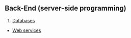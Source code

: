 ## Back-End (server-side programming)

1. [Databases](https://github.com/neutrino-git/TelerikAcademy/tree/master/Back-End/Databases)
* [Web services](https://github.com/neutrino-git/TelerikAcademy/tree/master/Back-End/Web-services)

